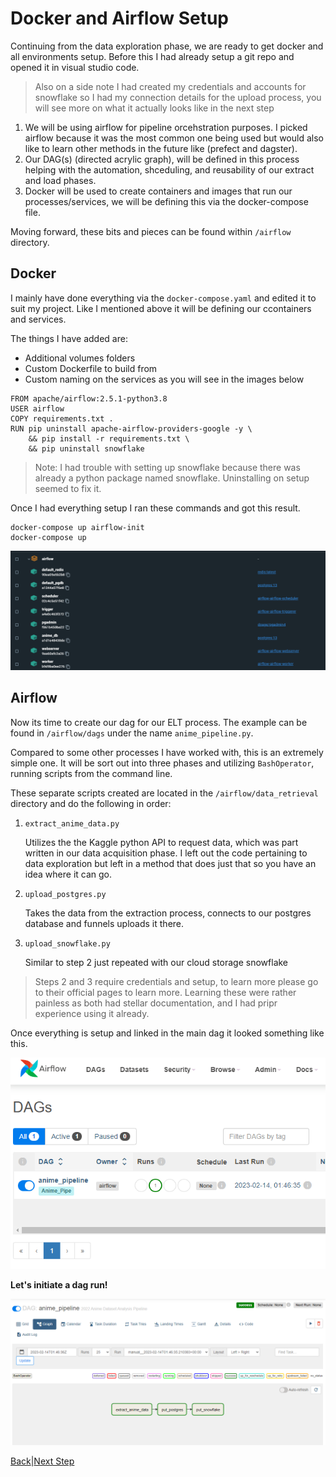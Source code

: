# Docker and Airflow Setup

Continuing from the data exploration phase, we are ready to get docker and all environments setup. Before this I had already setup a git repo and opened it in visual studio code.

> Also on a side note I had created my credentials and accounts for snowflake so I had my connection details for the upload process, you will see more on what it actually looks like in the next step


1. We will be using airflow for pipeline orcehstration purposes. I picked airflow because it was the most common one being used but would also like to learn other methods in the future like (prefect and dagster). 
2. Our DAG(s) (directed acrylic graph), will be defined in this process helping with the automation, shceduling, and reusability of our extract and load phases.
3. Docker will be used to create containers and images that run our processes/services, we will be defining this via the docker-compose file.

Moving forward, these bits and pieces can be found within ```/airflow``` directory.


## Docker
I mainly have done everything via the ```docker-compose.yaml``` and edited it to suit my project. Like I mentioned above it will be defining our ccontainers and services.

The things I have added are:
- Additional volumes folders
- Custom Dockerfile to build from
- Custom naming on the services as you will see in the images below

```
FROM apache/airflow:2.5.1-python3.8
USER airflow
COPY requirements.txt .
RUN pip uninstall apache-airflow-providers-google -y \
    && pip install -r requirements.txt \
    && pip uninstall snowflake
```


> Note: I had trouble with setting up snowflake because there was already a python package named snowflake. Uninstalling on setup seemed to fix it.


Once I had everything setup I ran these commands and got this result.


```
docker-compose up airflow-init
docker-compose up
```

![image](/assets/docker_ui.png)


## Airflow
Now its time to create our dag for our ELT process. The example can be found in ```/airflow/dags``` under the name ```anime_pipeline.py```.

Compared to some other processes I have worked with, this is an extremely simple one. It will be sort out into three phases and utilizing ```BashOperator```, running scripts from the command line.

These separate scripts created are located in the ```/airflow/data_retrieval``` directory and do the following in order:

1. ```extract_anime_data.py```

    Utilizes the the Kaggle python API to request data, which was part written in our data acquisition phase. I left out the code pertaining to data exploration but
    left in a method that does just that so you have an idea where it can go.
    
2. ```upload_postgres.py```

    Takes the data from the extraction process, connects to our postgres database and funnels uploads it there.
    
3. ```upload_snowflake.py```

    Similar to step 2 just repeated with our cloud storage snowflake
    
    
    
    

> Steps 2 and 3 require credentials and setup, to learn more please go to their official pages to learn more.
> Learning these were rather painless as both had stellar documentation, and I had pripr experience using it already.




Once everything is setup and linked in the main dag it looked something like this.

![image](/assets/airflow_ui.png)

**Let's initiate a dag run!**

![image](/assets/airflow_dag_graph.png)


[Back]()|[Next Step](https://github.com/jaytar0/DE_flow_anime_2022/blob/main/md_collection/db_choice.md)



